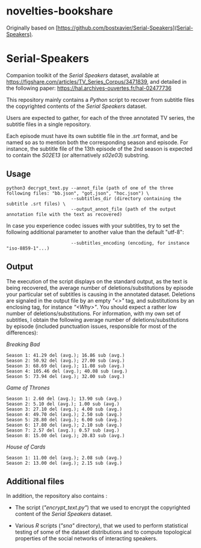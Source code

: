 # novelties-bookshare

Originally based on [https://github.com/bostxavier/Serial-Speakers](Serial-Speakers).

# Serial-Speakers
Companion toolkit of the *Serial Speakers* dataset, available at https://figshare.com/articles/TV_Series_Corpus/3471839, and detailed in the following paper: https://hal.archives-ouvertes.fr/hal-02477736

This repository mainly contains a *Python* script to recover from subtitle files the copyrighted contents of the *Serial Speakers* dataset.

Users are expected to gather, for each of the three annotated TV series, the subtitle files in a single repository.

Each episode must have its own subtitle file in the *.srt* format, and be named so as to mention both the corresponding season and episode. For instance, the subtitle file of the 13th episode of the 2nd season is expected to contain the *S02E13* (or alternatively *s02e03*) substring.

## Usage

```
python3 decrypt_text.py --annot_file (path of one of the three following files: "bb.json", "got.json", "hoc.json") \
                        --subtitles_dir (directory containing the subtitle .srt files) \
                        --output_annot_file (path of the output annotation file with the text as recovered)
 ```
In case you experience codec issues with your subtitles, try to set the following additional parameter to another value than the default "utf-8":

```
                        --subtitles_encoding (encoding, for instance "iso-8859-1"...)
```

## Output

The execution of the script displays on the standard output, as the text is being recovered, the average number of deletions/substitutions by episode your particular set of subtitles is causing in the annotated dataset. Deletions are signaled in the output file by an empty *"<>"* tag, and substitutions by an enclosing tag, for instance *"\<Why\>"*. You should expect a rather low number of deletions/substitutions. For information, with my own set of subtitles, I obtain the following average number of deletions/substitutions by episode (included punctuation issues, responsible for most of the differences):

  *Breaking Bad*
  ```
  Season 1: 41.29 del (avg.); 16.86 sub (avg.)
  Season 2: 50.92 del (avg.); 27.00 sub (avg.)
  Season 3: 68.69 del (avg.); 11.08 sub (avg.)
  Season 4: 105.46 del (avg.); 40.08 sub (avg.)
  Season 5: 73.94 del (avg.); 32.00 sub (avg.)
  ```
  *Game of Thrones*
  ```
  Season 1: 2.60 del (avg.); 13.90 sub (avg.)
  Season 2: 5.10 del (avg.); 1.00 sub (avg.)
  Season 3: 27.10 del (avg.); 4.00 sub (avg.)
  Season 4: 49.70 del (avg.); 2.50 sub (avg.)
  Season 5: 28.80 del (avg.); 6.00 sub (avg.)
  Season 6: 17.80 del (avg.); 2.10 sub (avg.)
  Season 7: 2.57 del (avg.); 0.57 sub (avg.)
  Season 8: 15.00 del (avg.); 20.83 sub (avg.)
  ```
  *House of Cards*
  ```
  Season 1: 11.00 del (avg.); 2.08 sub (avg.)
  Season 2: 13.00 del (avg.); 2.15 sub (avg.)
  ```
  
## Additional files

In addition, the repository also contains :

- The script (*"encrypt_text.py"*) that we used to encrypt the copyrighted content of the *Serial Speakers* dataset.

- Various *R* scripts (*"sna"* directory), that we used to perform statistical testing of some of the dataset distributions and to compute topological properties of the social networks of interacting speakers.
